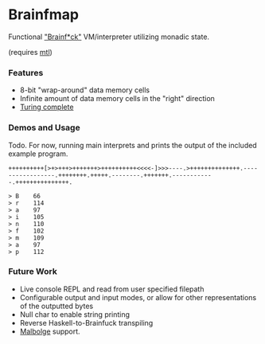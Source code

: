 # Brainfmap
Functional ["Brainf*ck"](https://en.wikipedia.org/wiki/Brainfuck) VM/interpreter utilizing monadic state.

(requires [mtl](http://hackage.haskell.org/package/mtl))

### Features
* 8-bit "wrap-around" data memory cells
* Infinite amount of data memory cells in the "right" direction
* [Turing complete](https://en.wikipedia.org/wiki/Brainfuck#Array_size)

### Demos and Usage
Todo.
For now, running main interprets and prints the output of the included example program.
```
++++++++++[>+>+++>+++++++>++++++++++<<<<-]>>>----.>++++++++++++++.-----------------.++++++++.+++++.--------.+++++++.------------.+++++++++++++++.

> B    66
> r    114
> a    97
> i    105
> n    110
> f    102
> m    109
> a    97
> p    112
```


### Future Work
* Live console REPL and read from user specified filepath
* Configurable output and input modes, or allow for other representations of the outputted bytes
* Null char to enable string printing
* Reverse Haskell-to-Brainfuck transpiling
* [Malbolge](https://en.wikipedia.org/wiki/Malbolge) support.
